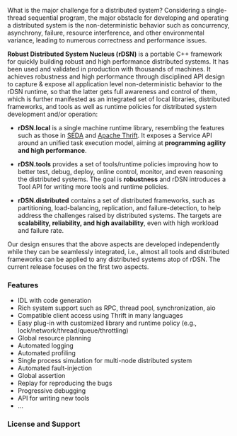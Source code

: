 What is the major challenge for a distributed system? Considering a single-thread sequential program, the major obstacle for developing and operating a distributed system is the non-deterministic behavior such as concurrency, asynchrony, failure, resource interference, and other environmental variance, leading to numerous correctness and performance issues. 

**Robust Distributed System Nucleus (rDSN)** is a portable C++ framework for quickly building robust and high performance distributed systems. It has been used and validated in production with thousands of machines. It achieves robustness and high performance through disciplined API design to capture & expose all application level non-deterministic behavior to the rDSN runtime, so that the latter gets full awareness and control of them, which is further manifested as an integrated set of local libraries, distributed frameworks, and tools as well as runtime policies for distributed system development and/or operation:

* **rDSN.local** is a single machine runtime library, resembling the features such as those in [SEDA](http://www.eecs.harvard.edu/~mdw/proj/seda/) and [Apache Thrift](https://thrift.apache.org/). It exposes a Service API around an unified task execution model, aiming at **programming agility and high performance**. 

* **rDSN.tools** provides a set of tools/runtime policies improving how to better test, debug, deploy, online control, monitor, and even reasoning the distributed systems. The goal is **robustness** and rDSN introduces a Tool API for writing more tools and runtime policies.

* **rDSN.distributed** contains a set of distributed frameworks, such as partitioning, load-balancing, replication, and failure-detection, to help address the challenges raised by distributed systems. The targets are **scalability, reliability, and high availability**, even with high workload and failure rate.

Our design ensures that the above aspects are developed independently while they can be seamlessly integrated, i.e., almost all tools and distributed frameworks can be applied to any distributed systems atop of rDSN. The current release focuses on the first two aspects.

### Features

* IDL with code generation
* Rich system support such as RPC, thread pool, synchronization, aio
* Compatible client access using Thrift in many languages
* Easy plug-in with customized library and runtime policy (e.g., lock/network/thread/queue/throttling)
* Global resource planning
* Automated logging
* Automated profiling
* Single process simulation for multi-node distributed system
* Automated fault-injection
* Global assertion
* Replay for reproducing the bugs
* Progressive debugging
* API for writing new tools
* ...

### License and Support

